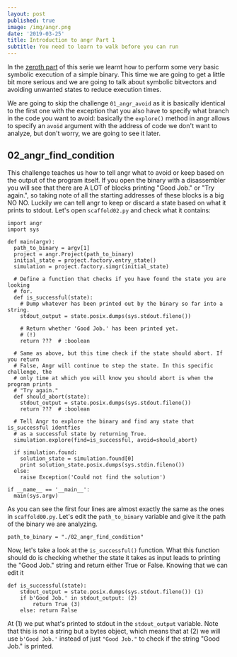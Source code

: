 ```yaml
---
layout: post
published: true
image: /img/angr.png
date: '2019-03-25'
title: Introduction to angr Part 1
subtitle: You need to learn to walk before you can run
---
```

In the [zeroth part](https://blog.notso.pro/2019-03-20-angr-introduction-part0/) of this serie we learnt how to perform some very basic symbolic execution of a simple binary. This time we are going to get a little bit more serious and we are going to talk about symbolic bitvectors and avoiding unwanted states to reduce execution times. 

We are going to skip the challenge `01_angr_avoid` as it is basically identical to the first one with the exception that you also have to specify what branch in the code you want to avoid: basically the `explore()` method in angr allows to specify an `avoid` argument with the address of code we don't want to analyze, but don't worry, we are going to see it later.

## 02_angr_find_condition
This challenge teaches us how to tell angr what to avoid or keep based on the output of the program itself. If you open the binary with a disassembler you will see that there are A LOT of blocks printing "Good Job." or "Try again.", so taking note of all the starting addresses of these blocks is a big NO NO. Luckily we can tell angr to keep or discard a state based on what it prints to stdout. Let's open `scaffold02.py` and check what it contains:

```
import angr
import sys

def main(argv):
  path_to_binary = argv[1]
  project = angr.Project(path_to_binary)
  initial_state = project.factory.entry_state()
  simulation = project.factory.simgr(initial_state)

  # Define a function that checks if you have found the state you are looking
  # for.
  def is_successful(state):
    # Dump whatever has been printed out by the binary so far into a string.
    stdout_output = state.posix.dumps(sys.stdout.fileno())

    # Return whether 'Good Job.' has been printed yet.
    # (!)
    return ???  # :boolean

  # Same as above, but this time check if the state should abort. If you return
  # False, Angr will continue to step the state. In this specific challenge, the
  # only time at which you will know you should abort is when the program prints
  # "Try again."
  def should_abort(state):
    stdout_output = state.posix.dumps(sys.stdout.fileno())
    return ???  # :boolean

  # Tell Angr to explore the binary and find any state that is_successful identfies
  # as a successful state by returning True.
  simulation.explore(find=is_successful, avoid=should_abort)

  if simulation.found:
    solution_state = simulation.found[0]
    print solution_state.posix.dumps(sys.stdin.fileno())
  else:
    raise Exception('Could not find the solution')

if __name__ == '__main__':
  main(sys.argv)
```

As you can see the first four lines are almost exactly the same as the ones in `scaffold00.py`. Let's edit the `path_to_binary` variable and give it the path of the binary we are analyzing.

```
path_to_binary = "./02_angr_find_condition"
```

Now, let's take a look at the `is_successful()` function. What this function should do is checking whether the state it takes as input leads to printing the "Good Job." string and return either True or False. Knowing that we can edit it

```
def is_successful(state):
	stdout_output = state.posix.dumps(sys.stdout.fileno()) (1)
    if b'Good Job.' in stdout_output: (2)
    	return True (3)
    else: return False
```

At (1) we put what's printed to stdout in the `stdout_output` variable. Note that this is not a string but a bytes object, which means that at (2) we will use `b'Good Job.'` instead of just `"Good Job."` to check if the string "Good Job." is printed.